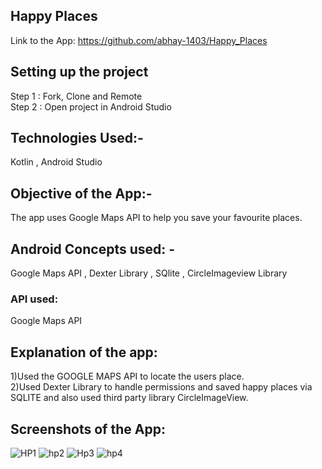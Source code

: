 ## Happy Places

Link to the App: https://github.com/abhay-1403/Happy_Places

## Setting up the project
Step 1 : Fork, Clone and Remote  
Step 2 : Open project in Android Studio
## Technologies Used:- 
Kotlin , Android Studio 
## Objective of the App:- 
The app uses Google Maps API to help you save your favourite places.
## Android Concepts used: - 
Google Maps API , Dexter Library , SQlite , CircleImageview Library
###  API used:
Google Maps API
## Explanation of the app:
1)Used the GOOGLE MAPS API to locate the users place.  
2)Used Dexter Library to handle permissions and saved happy places via SQLITE and also used
third party library CircleImageView.

## Screenshots of the App:

![HP1](https://user-images.githubusercontent.com/83871414/119354164-5f638600-bcc1-11eb-9a51-a040de4b27f0.PNG)
![hp2](https://user-images.githubusercontent.com/83871414/119354170-6094b300-bcc1-11eb-8ca6-e241925a5f66.PNG)
![Hp3](https://user-images.githubusercontent.com/83871414/119354172-612d4980-bcc1-11eb-83ca-2bfa1fa56cba.PNG)
![hp4](https://user-images.githubusercontent.com/83871414/119354173-612d4980-bcc1-11eb-8274-2b496b0ab93d.PNG)
